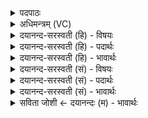 <details><summary>पदपाठः</summary>

तव॑। भ्र॒मासः॑। आ॒शु॒येत्या॑शु॒या। प॒त॒न्ति॒। अनु॑। स्पृ॒श॒। धृ॒ष॒ता। शोशु॑चानः। तपू॑ꣳषि। अ॒ग्ने॒। जु॒ह्वा᳖। प॒त॒ङ्गान्। अस॑न्दित॒ इत्यस॑म्ऽदितः। वि। सृ॒ज॒। विष्व॑क्। उ॒ल्काः। १०।
</details>

<details><summary>अधिमन्त्रम् (VC)</summary>

- अग्निर्देवता
- वामदेव ऋषिः
- भुरिक् पङ्क्तिः
- पञ्चमः
</details>

<details><summary>दयानन्द-सरस्वती (हि) - विषयः</summary>

फिर वह सेनापति क्या करे, यह विषय अगले मन्त्र में कहा है ॥
</details>

<details><summary>दयानन्द-सरस्वती (हि) - पदार्थः</summary>

पदार्थान्वयभाषाः -  हे (अग्ने) अग्नि के समान तेजस्वी सेनापते ! (शोशुचानः) अत्यन्त पवित्र आचरण करने हारे आप जो (तव) आप के (भ्रमासः) भ्रमणशील वीर पुरुष जैसे (विष्वक्) सब ओर से (आशुया) शीघ्र चलनेहारी (उल्काः) बिजुली की गतियाँ वैसे (पतन्ति) श्येनपक्षी के समान शत्रुओं के दल में तथा शत्रुओं में गिरते हैं, उनको (धृषता) दृढ़ सेना से (अनु) अनुकूल (स्पृश) प्राप्त हूजिये और (असन्दितः) अखण्डित हुए (जुह्वा) घी के हवन का साधन लपट अग्नि के (तपूंषि) तेज के समान शत्रुओं के ऊपर सब ओर से बिजुली को (विसृज) छोड़िये और (पतङ्गान्) घोड़ों को सुन्दर शिक्षायुक्त कीजिये ॥१० ॥
</details>

<details><summary>दयानन्द-सरस्वती (हि) - भावार्थः</summary>

भावार्थभाषाः -  इस मन्त्र में वाचकलुप्तोपमालङ्कार है। सेनापति और सेना के भृत्यों को चाहिये कि आपस में प्रीति के साथ बल बढ़ा वीर पुरुषों को हर्ष दें और सम्यक् युद्ध करा के अग्नि आदि अस्त्रों और भुशुण्डी आदि शस्त्रों से शत्रुओं के ऊपर बिजुली की वृष्टि करें, जिस से शीघ्र विजय हो ॥१० ॥
</details>

<details><summary>दयानन्द-सरस्वती (सं) - विषयः</summary>

पुनः स किं कुर्य्यादित्युपदिश्यते ॥
</details>

<details><summary>दयानन्द-सरस्वती (सं) - पदार्थः</summary>

पदार्थान्वयभाषाः -  हे सेनापतेऽग्ने ! शोशुचानस्त्वं ये तव भ्रमासो यथा विष्वगाशुयोल्कास्तथा शत्रुषु पतन्ति, तान् धृषताऽनुस्पृश। असन्दितोऽखण्डितः सन् जुह्वाग्नेस्तपूंषीव शत्रूणामुपरि सर्वतो विद्युतो विसृज पतङ्गान् सुशिक्षितानश्वान् कुरु ॥१० ॥
</details>

<details><summary>दयानन्द-सरस्वती (सं) - भावार्थः</summary>

भावार्थभाषाः -  अत्र वाचकलुप्तोपमालङ्कारः। राजसेनापतिसेनाभृत्यैः परस्परं प्रीत्या बलं संवर्ध्य वीरान् हर्षयित्वा संयोध्याग्न्याद्यस्त्रैः शतघ्न्यादिभिश्च शत्रूणामुपरि विद्युद्वृष्टिः कार्य्या, यतः सद्यो विजयः स्यात् ॥१० ॥
</details>

<details><summary>सविता जोशी ← दयानन्दः (म) - भावार्थः</summary>

भावार्थभाषाः -  या मंत्रात वाचकलुप्तोपमालंकार आहे. सेनापती व सेनेतील लोकांनी आपापसात प्रेमाने राहून बल वाढवावे. वीर पुरुषांना आनंदित करावे. चांगल्या प्रकारे युद्ध करून अग्नी इत्यादी शस्त्र व भुशुंडी अस्त्रांनी शत्रूंवर विद्युत वर्षाव करावा म्हणजे ताबडतोब विजय प्राप्त होईल.
</details>